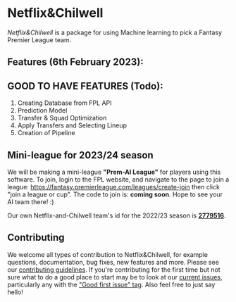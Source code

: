 # Netflix&Chilwell

<!-- ![Build Status](https://github.com/BassCoder2808/Netflix-and-Chilwell/actions/workflows/main.yml/badge.svg) -->

_Netflix&Chilwell_ is a package for using Machine learning to pick a Fantasy Premier League team.

<!-- For some background information and details see https://www.turing.ac.uk/research/research-programmes/research-engineering/programme-articles/Netflix-and-Chilwell.

We welcome contributions and comments - if you'd like to join the Netflix-and-Chilwell community please refer to our [contribution guidelines](https://github.com/BassCoder2808/Netflix-and-Chilwell/blob/master/CONTRIBUTING.md) -->

## Features (6th February 2023):

## GOOD TO HAVE FEATURES (Todo):

1. Creating Database from FPL API
2. Prediction Model
3. Transfer & Squad Optimization
4. Apply Transfers and Selecting Lineup
5. Creation of Pipeline

## Mini-league for 2023/24 season

We will be making a mini-league **"Prem-AI League"** for players using this software. To join, login to the FPL website, and navigate to the page to join a league: https://fantasy.premierleague.com/leagues/create-join then click "join a league or cup".
The code to join is: **coming soon**.
Hope to see your AI team there! :)

Our own Netflix-and-Chilwell team's id for the 2022/23 season is **[2779516](https://fantasy.premierleague.com/entry/2779516/history)**.

<!-- ## Installation

We recommend running Netflix-and-Chilwell in a conda environment. For instructions on how to install conda go to this link: https://docs.anaconda.com/anaconda/install/, or the more lightweight MiniConda: https://docs.conda.io/en/latest/miniconda.html.

With conda installed, run these commands in a terminal to create a new conda environment and download and install Netflix-and-Chilwell:

### Linux and macOS

```shell
git clone https://github.com/BassCoder2808/Netflix-and-Chilwell.git
cd Netflix-and-Chilwell
conda env create
conda activate Netflix-and-Chilwellenv
```

### Windows

The best ways to run Netflix-and-Chilwell on Windows are either to use [Windows Subsystem for Linux](https://docs.microsoft.com/en-us/windows/wsl/install) (WSL), which allows you to run Netflix-and-Chilwell in a Linux environment on your Windows system, or Docker (see below).

After installing WSL, if you'd like to use Netflix-and-Chilwell with conda run the following commands to install it from your WSL terminal (following the Linux instructions [here](https://docs.conda.io/en/latest/miniconda.html#linux-installers)):

```shell
wget https://repo.anaconda.com/miniconda/Miniconda3-latest-Linux-x86_64.sh
bash Miniconda3-latest-Linux-x86_64.sh
```

You can then follow the installation instructions for Linux and macOS above (or the instructions for without conda below).

You're free to try installing and using Netflix-and-Chilwell in Windows itself, but so far we haven't got it working. The main difficulties are with installing [jax](https://github.com/google/jax#installation) and some database/pickling errors (e.g. #165). If you do get it working we'd love to hear from you!

### Use Netflix-and-Chilwell without conda

To use Netflix-and-Chilwell without conda:

```shell
git clone https://github.com/BassCoder2808/Netflix-and-Chilwell.git
cd Netflix-and-Chilwell
pip install pygmo  # Linux only
pip install .
```

Netflix-and-Chilwell has an optional optimisation algorithm using the PyGMO package, which is only pip-installable on Linux (either use conda or don't install pygmo on other platforms). However, we have also occasionally seen errors when using conda (e.g. [#81](https://github.com/BassCoder2808/Netflix-and-Chilwell/issues/81))

### Docker

Build the docker-image:

```shell
docker build -t Netflix-and-Chilwell .
```

Create a volume for data persistance:

```shell
docker volume create Netflix-and-Chilwell_data
```

Run commands with your configuration as environment variables, eg:

```shell
docker run -it --rm -v Netflix-and-Chilwell_data:/tmp/ -e "FPL_TEAM_ID=<your_id>" -e "Netflix-and-Chilwell_HOME=/tmp" Netflix-and-Chilwell [Netflix-and-Chilwell_run_pipeline]
```

```Netflix-and-Chilwell_run_pipeline``` is the default command.

## Optional dependencies

Netflix-and-Chilwell has optional dependencies for plotting, running notebooks, and an in development Netflix-and-Chilwell API. To install them run:

```shell
pip install ".[api,notebook,plot]"
```

## Configuration

Once you've installed the module, you will need to set the following parameters:

**Required:**

1. `FPL_TEAM_ID`: the team ID for your FPL side.

**Optional:**

2. `FPL_LOGIN`: your FPL login, usually email (this is only required to get FPL league standings, or automating transfers via the API).

3. `FPL_PASSWORD`: your FPL password (this is only required to get FPL league standings, or automating transfers via the API).

4. `FPL_LEAGUE_ID`: a league ID for FPL (this is only required for plotting FPL league standings).

5. `Netflix-and-Chilwell_DB_FILE`: Local path to where you would like to store the Netflix-and-Chilwell sqlite3 database. If not set `Netflix-and-Chilwell_HOME/data.db` will be used by default.

The values for these should be defined either in environment variables with the names given above, or as files in `Netflix-and-Chilwell_HOME` (a directory Netflix-and-Chilwell creates on your system to save config files and the database).

To view the location of `Netflix-and-Chilwell_HOME` and the current values of all set Netflix-and-Chilwell environment variables run:

```bash
Netflix-and-Chilwell_env get
```

Use `Netflix-and-Chilwell_env set` to set values and store them for future use. For example:

```bash
Netflix-and-Chilwell_env set -k FPL_TEAM_ID -v 123456
```

See `Netflix-and-Chilwell_env --help` for other options.

## Getting Started

If you installed Netflix-and-Chilwell with conda, you should always make sure the `Netflix-and-Chilwellenv` virtual environment is activated before running Netflix-and-Chilwell commands. To activate the environment use:

```shell
conda activate Netflix-and-Chilwellenv
```

Note: Most the commands below can be run with the `--help` flag to see additional options and information.

### 1. Creating the database

Once the module has been installed and your team ID configured, run the following command to create the Netflix-and-Chilwell database:

```shell
Netflix-and-Chilwell_setup_initial_db
```

This will fill the database with data from the last 3 seasons, as well as all available fixtures and results for the current season.
On Linux/Mac you should get a file ```/tmp/data.db``` containing the database (on Windows you will get a `data.db` file in a the temporary directory returned by the python [tempfile module](https://docs.python.org/3/library/tempfile.html) on your system).

You can run sanity checks on the data using the following command:

```shell
Netflix-and-Chilwell_check_data
```

### 2. Updating and Running Predictions

To stay up to date in the future, you will need to fill three tables: ```match```, ```player_score```, and ```transaction```
with more recent data, using the command

```shell
Netflix-and-Chilwell_update_db
```

The next step is to use the team- and player-level Stan models to predict the expected points for all players for the next fixtures.  This is done using the command

```shell
Netflix-and-Chilwell_run_prediction --weeks_ahead 3
```

(we normally look 3 weeks ahead, as this is an achievable horizon to run the optimization over, but also because things like form and injuries can change a lot in 3 weeks!)

Predicted points must be generated before running the transfer or squad optimization (see below).

### 3. Transfer or Squad Optimization

Finally, we need to run the optimizer to pick the best transfer strategy over the next weeks (and hence the best team for the next week).

```shell
Netflix-and-Chilwell_run_optimization --weeks_ahead 3
```

This will take a while, but should eventually provide a printout of the optimal transfer strategy, in addition to the teamsheet for the next match (including who to make captain, and the order of the substitutes). You can also optimise chip usage with the arguments ` --wildcard_week <GW>`, `--free_hit_week <GW>`, `--triple_captain_week <GW>` and `--bench_boost_week <GW>`, replacing `<GW>` with the gameweek you want to play the chip (or use `0` to try playing the chip in all gameweeks).

Note that `Netflix-and-Chilwell_run_optimization` should only be used for transfer suggestions after the season has started. If it's before the season has started and you want to generate a full squad for gameweek one you should instead use:

```shell
Netflix-and-Chilwell_make_squad --num_gameweeks 3
```

### 4. Apply Transfers and Lineup

To apply the transfers recommended by Netflix-and-Chilwell to your team on the FPL website run `Netflix-and-Chilwell_make_transfers`. This can't be undone! You can also use `Netflix-and-Chilwell_set_lineup` to set your starting lineup, captaincy choices, and substitute order to Netflix-and-Chilwell's recommendation (without making any transfers). Note that you must have created the `FPL_LOGIN` and `FPL_PASSWORD` files for these to work (as described in the "Configuration" section above).

### Run the Full Netflix-and-Chilwell Pipeline

Instead of running the commands above individually you can use:

```shell
Netflix-and-Chilwell_run_pipeline
```

This will update the database and then run the points predictions and transfer optimization.  Add `--help` to see the available options.

## Issues and New Features

Netflix-and-Chilwell is regularly developed to fix bugs and add new features. If you have any problems during installation or usage please let us know by [creating an issue](https://github.com/BassCoder2808/Netflix-and-Chilwell/issues/new) (or have a look through [existing issues](https://github.com/BassCoder2808/Netflix-and-Chilwell/issues) to see if it's something we're already working on).

You may also like to try the development version of Netflix-and-Chilwell, which has the latest fixes and features. To do this checkout the `develop` branch of the repo and reinstall:

```shell
git pull
git checkout develop
pip install --force-reinstall .
```


## Development

If you're developing Netflix-and-Chilwell you may find it helpful to install it in editable mode:

```shell
pip install -e .
```

We're in the process of migrating to [Poetry](https://python-poetry.org/docs/), but as `PyGMO` is not available on `PyPI` on all platforms this is a work on progress. However, you can set up a development environment without `PyGMO` by running `poetry install` and then `poetry shell` to enter the environment.

We also have a [pre-commit](https://pre-commit.com/) config to run the code quality tools we use (`flake8`, `isort`, and `black`) automatically when making commits. If you're using `poetry` it will be installed as a dev dependency, otherwise run `pip install pre-commit`. Then to setup the commit hooks:

```shell
pre-commit install --install-hooks
``` -->

## Contributing

We welcome all types of contribution to Netflix&Chilwell, for example questions, documentation, bug fixes, new features and more. Please see our [contributing guidelines](CONTRIBUTING.md). If you're contributing for the first time but not sure what to do a good place to start may be to look at our [current issues](https://github.com/BassCoder2808/Netflix-and-Chilwell/issues), particularly any with the ["Good first issue" tag](https://github.com/BassCoder2808/Netflix-and-Chilwell/issues?q=is%3Aopen+is%3Aissue+label%3A%22good+first+issue%22). Also feel free to just say hello!
